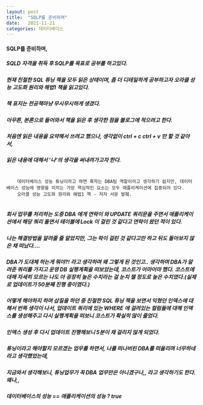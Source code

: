 ```yaml
---
layout: post
title:  "SQLP를 준비하며"
date:   2021-11-21
categories: 데이터베이스
---
```

#### SQLP를 준비하며,

##### SQLD 자격을 취득 후 SQLP를 목표로 공부를 하고있다.
##### 현재 친절한 SQL 튜닝 책을 모두 읽은 상태이며, 좀 더 디테일하게 공부하고자 오라클 성능 고도화 원리와 해법1 책을 읽고있다.
##### 책 표지는 전공책마냥 무시무시하게 생겼다.
##### 아무튼, 본론으로 들어와서 책을 읽은 후 생각한 점을 블로그에 적으려고 한다.
##### 처음엔 읽은 내용을 요약해서 쓰려고 했으나, 생각없이 ctrl + c ctrl + v 만 할 것 같아서, 
##### 읽은 내용에 대해서 '나'의 생각을 써내려가고자 한다.
<pre>
<code>
    데이터베이스 성능 튜닝이라고 하면 혹자는 DBA팀 역할이라고 생각하기 쉽지만, 데이터베이스 성능에 영향을 미치는 가장 핵심적인 요소는 모두 애플리케이션에 집중되어 있다.
    오라클 성능 고도화 원리와 해법1 책 - 저자 서문 발췌. 
</code>
</pre>
##### 회사 업무를 처리하는 도중 DBA 에게 연락이 와 UPDATE 쿼리문을 주면서 애플리케이션에서 해당 쿼리 돌면서 테이블에 Lock 이 걸린 것 같다고 연락이 왔던 적이 있다.
##### 나는 해결방법을 알려줄 줄 알았지만, 그는 락이 걸린 것 같다고만 하고 뒤도 돌아보지 않은 채 떠났다....
##### DBA가 도대체 하는게 뭐야?! 라고 생각하며 왜 그렇게 된 것인고.. 생각하며 DBA가 알려준 쿼리를 가지고 운영 DB 실행계획을 떠보았는데, 코스트가 어마어마 했다. 코스트에 대해 자세히 모르는 나도 아 굉장히 높은 수치라는 걸 눈치 챌 정도로 높은 수치였다.(실제로 업데이트가 50분째 진행 중이였다.)
##### 어떻게 해야하지 하며 삽질을 하던 중 친절한 SQL 튜닝 책을 보면서 익혔던 인덱스에 대해서 번뜩 생각이 나서, 업데이트 쿼리에 있는 WHERE 에 걸려있는 컬럼들에 대해 인덱스를 생성해주고 다시 실행계획을 떠보니 코스트가 확실히 많이 줄었다.
##### 인덱스 생성 후 다시 업데이트 진행해보니 5분이 채 걸리지 않게 되었다.
##### 튜닝이라고 해야할지 모르겠는 업무를 하면서, 나를 떠나버린 DBA를 떠올리며 너무하네 라고 생각했었는데, 
##### 지금와서 생각해보니, 튜닝업무가 꼭 DBA 업무만은 아니겠구나,, 라고 생각하기도 한다. 왜냐,,

##### 데이터베이스의 성능 == 애플리케이션의 성능 ? true 

